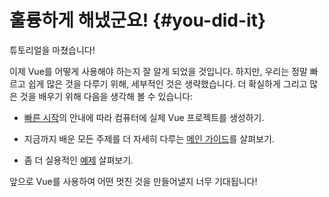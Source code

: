 # 훌륭하게 해냈군요! {#you-did-it}

튜토리얼을 마쳤습니다!

이제 Vue를 어떻게 사용해야 하는지 잘 알게 되었을 것입니다.
하지만, 우리는 정말 빠르고 쉽게 많은 것을 다루기 위해, 세부적인 것은 생략했습니다.
더 확실하게 그리고 많은 것을 배우기 위해 다음을 생각해 볼 수 있습니다:

- [빠른 시작](/guide/quick-start.html)의 안내에 따라 컴퓨터에 실제 Vue 프로젝트를 생성하기.

- 지금까지 배운 모든 주제를 더 자세히 다루는 [메인 가이드](/guide/essentials/application.html)를 살펴보기.

- 좀 더 실용적인 [예제](/examples/) 살펴보기.

앞으로 Vue를 사용하여 어떤 멋진 것을 만들어낼지 너무 기대됩니다!

